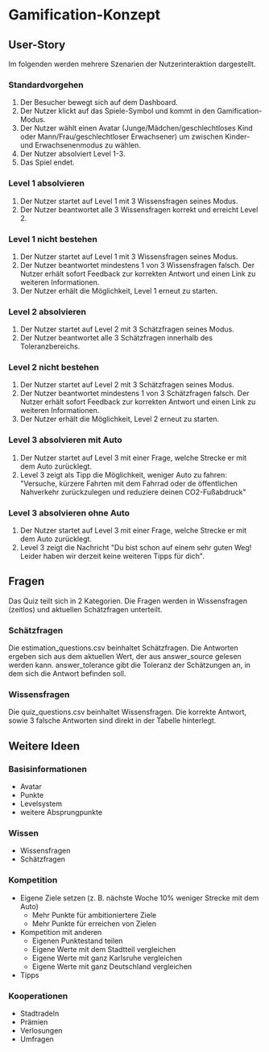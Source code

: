 # Gamification-Konzept

## User-Story
Im folgenden werden mehrere Szenarien der Nutzerinteraktion dargestellt.

### Standardvorgehen
1.	Der Besucher bewegt sich auf dem Dashboard.
2.	Der Nutzer klickt auf das Spiele-Symbol und kommt in den Gamification-Modus.
3.	Der Nutzer wählt einen Avatar (Junge/Mädchen/geschlechtloses Kind oder Mann/Frau/geschlechtloser Erwachsener) um zwischen Kinder- und Erwachsenenmodus zu wählen.
4.	Der Nutzer absolviert Level 1-3.
7.	Das Spiel endet.

### Level 1 absolvieren
1.	Der Nutzer startet auf Level 1 mit 3 Wissensfragen seines Modus.
2.	Der Nutzer beantwortet alle 3 Wissensfragen korrekt und erreicht Level 2.

### Level 1 nicht bestehen
1.	Der Nutzer startet auf Level 1 mit 3 Wissensfragen seines Modus.
2.	Der Nutzer beantwortet mindestens 1 von 3 Wissensfragen falsch. Der Nutzer erhält sofort Feedback zur korrekten Antwort und einen Link zu weiteren Informationen.
3.	Der Nutzer erhält die Möglichkeit, Level 1 erneut zu starten.

### Level 2 absolvieren
1.	Der Nutzer startet auf Level 2 mit 3 Schätzfragen seines Modus.
2.	Der Nutzer beantwortet alle 3 Schätzfragen innerhalb des Toleranzbereichs.

### Level 2 nicht bestehen
1.	Der Nutzer startet auf Level 2 mit 3 Schätzfragen seines Modus.
2.	Der Nutzer beantwortet mindestens 1 von 3 Schätzfragen falsch. Der Nutzer erhält sofort Feedback zur korrekten Antwort und einen Link zu weiteren Informationen.
3.	Der Nutzer erhält die Möglichkeit, Level 2 erneut zu starten.

### Level 3 absolvieren mit Auto
1.	Der Nutzer startet auf Level 3 mit einer Frage, welche Strecke er mit dem Auto zurücklegt.
2.	Level 3 zeigt als Tipp die Möglichkeit, weniger Auto zu fahren: "Versuche, kürzere Fahrten mit dem Fahrrad oder de öffentlichen Nahverkehr zurückzulegen und reduziere deinen CO2-Fußabdruck"

### Level 3 absolvieren ohne Auto
1.	Der Nutzer startet auf Level 3 mit einer Frage, welche Strecke er mit dem Auto zurücklegt.
2.	Level 3 zeigt die Nachricht "Du bist schon auf einem sehr guten Weg! Leider haben wir derzeit keine weiteren Tipps für dich".

## Fragen
Das Quiz teilt sich in 2 Kategorien. Die Fragen werden in Wissensfragen (zeitlos) und aktuellen Schätzfragen unterteilt.
### Schätzfragen
Die estimation_questions.csv beinhaltet Schätzfragen. Die Antworten ergeben sich aus dem aktuellen Wert, der aus answer_source gelesen werden kann. 
answer_tolerance gibt die Toleranz der Schätzungen an, in dem sich die Antwort befinden soll.
### Wissensfragen
Die quiz_questions.csv beinhaltet Wissensfragen. Die korrekte Antwort, sowie 3 falsche Antworten sind direkt in der Tabelle hinterlegt.

## Weitere Ideen
### Basisinformationen
-	Avatar
-	Punkte
-	Levelsystem
-	weitere Absprungpunkte

### Wissen
-	Wissensfragen
-	Schätzfragen

### Kompetition
-	Eigene Ziele setzen (z. B. nächste Woche 10% weniger Strecke mit dem Auto)
	-	Mehr Punkte für ambitioniertere Ziele
	-	Mehr Punkte für erreichen von Zielen
-	Kompetition mit anderen
	-	Eigenen Punktestand teilen
	-	Eigene Werte mit dem Stadtteil vergleichen
	-	Eigene Werte mit ganz Karlsruhe vergleichen
	-	Eigene Werte mit ganz Deutschland vergleichen
-	Tipps

### Kooperationen
-	Stadtradeln
-	Prämien
-	Verlosungen
-	Umfragen
